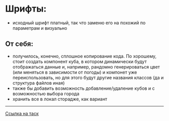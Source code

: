 # Шрифты:
   - исходный шрифт платный, так что заменю его на похожий по параметрам и визуально
## От себя:
   - получилось, конечно, сплошное копирование кода. По хорошему, стоит создать компонент куба, в котором динамически будут отображаться данные и, например, рандомно генерироваться цвет (или меняться в зависимости от погоды) и компонет уже переиспользовать, но для этого будут другие названия классов (да и структура файлов иная)
   - также бы добавить возможность добавление/удаление кубов и с возможностью выбора города 
   - хранить все в локал сторадже, как вариант 

------

[Ссылка на таск](../README.md)